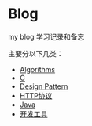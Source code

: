 # Blog
my blog
学习记录和备忘

主要分以下几类：
* [Algorithms](https://github.com/sundaym/Blog/projects/6)
* [C](https://github.com/sundaym/Blog/projects/5)
* [Design Pattern](https://github.com/sundaym/Blog/projects/4)
* [HTTP协议](https://github.com/sundaym/Blog/projects/3)
* [Java](https://github.com/sundaym/Blog/projects/2)
* [开发工具](https://github.com/sundaym/Blog/projects/1)

